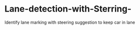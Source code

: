 # Lane-detection-with-Sterring-
Identify lane marking with steering suggestion  to keep car in lane 
